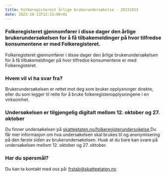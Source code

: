 ```yaml
---
title: Folkeregisterest årlige brukerundersøkelse - 20231013 
date: 2023-10-13T12:15:00+02
---
```



### Folkeregisteret gjennomfører i disse dager den årlige brukerundersøkelsen for å få tilbakemeldinger på hvor tilfredse konsumentene er med Folkeregisteret. 
Folkeregisteret gjennomfører i disse dager den årlige brukerundersøkelsen for å få tilbakemeldinger på hvor tilfredse konsumentene er med Folkeregisteret. 

### Hvem vil vi ha svar fra?
Brukerundersøkelsen er rettet mot deg som bruker opplysninger direkte, eller du som legger til rette for å bruke folkeregisteropplysningene i en virksomhet. 

### Undersøkelsen er tilgjengelig digitalt mellom 12. oktober og 27. oktober
Du finner undersøkelsen på [skatteetaten.no/folkeregisterundersokelse ](https://www.skatteetaten.no/sporreundersokelse/folkeregisterets-sporreundersokelse-2023/)
Du får mer informasjon om hva undersøkelsen skal brukes til og anonymisering på den første siden av brukerundersøkelsen. Husk at du bare kan svare på undersøkelsen mellom 12. oktober og 27. oktober. 

### Har du spørsmål?
Du kan ta kontakt med oss på: frstab@skatteetaten.no 

